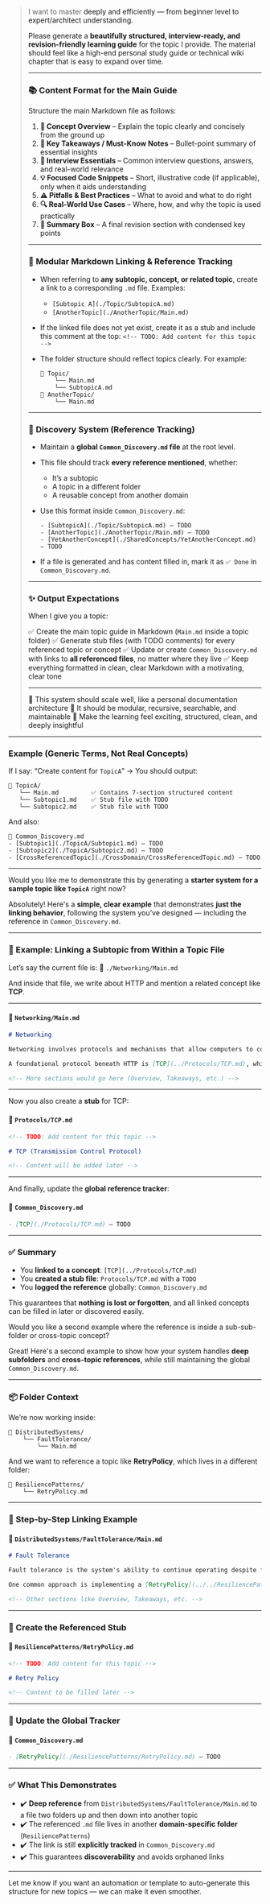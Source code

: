 
> I want to master <a technical or conceptual topic> deeply and efficiently — from beginner level to expert/architect understanding.
>
> Please generate a **beautifully structured, interview-ready, and revision-friendly learning guide** for the topic I provide.
> The material should feel like a high-end personal study guide or technical wiki chapter that is easy to expand over time.
>
> ---
>
> ### 📚 Content Format for the Main Guide
>
> Structure the main Markdown file as follows:
>
> 1. **📘 Concept Overview** – Explain the topic clearly and concisely from the ground up
> 2. **🧠 Key Takeaways / Must-Know Notes** – Bullet-point summary of essential insights
> 3. **💬 Interview Essentials** – Common interview questions, answers, and real-world relevance
> 4. **💡 Focused Code Snippets** – Short, illustrative code (if applicable), only when it aids understanding
> 5. **⚠️ Pitfalls & Best Practices** – What to avoid and what to do right
> 6. **🔍 Real-World Use Cases** – Where, how, and why the topic is used practically
> 7. **📝 Summary Box** – A final revision section with condensed key points
>
> ---
>
> ### 🔁 Modular Markdown Linking & Reference Tracking
>
> * When referring to **any subtopic, concept, or related topic**, create a link to a corresponding `.md` file.
>   Examples:
>
>   * `[Subtopic A](./Topic/SubtopicA.md)`
>   * `[AnotherTopic](./AnotherTopic/Main.md)`
>
> * If the linked file does not yet exist, create it as a stub and include this comment at the top:
>   `<!-- TODO: Add content for this topic -->`
>
> * The folder structure should reflect topics clearly. For example:
>
>   ```
>   📁 Topic/
>       └── Main.md
>       └── SubtopicA.md
>   📁 AnotherTopic/
>       └── Main.md
>   ```
>
> ---
>
> ### 📒 Discovery System (Reference Tracking)
>
> * Maintain a **global `Common_Discovery.md` file** at the root level.
>
> * This file should track **every reference mentioned**, whether:
>
>   * It’s a subtopic
>   * A topic in a different folder
>   * A reusable concept from another domain
>
> * Use this format inside `Common_Discovery.md`:
>
>   ```
>   - [SubtopicA](./Topic/SubtopicA.md) – TODO
>   - [AnotherTopic](./AnotherTopic/Main.md) – TODO
>   - [YetAnotherConcept](./SharedConcepts/YetAnotherConcept.md) – TODO
>   ```
>
> * If a file is generated and has content filled in, mark it as `✅ Done` in `Common_Discovery.md`.
>
> ---
>
> ### ✨ Output Expectations
>
> When I give you a topic:
>
> ✅ Create the main topic guide in Markdown (`Main.md` inside a topic folder)
> ✅ Generate stub files (with TODO comments) for every referenced topic or concept
> ✅ Update or create `Common_Discovery.md` with links to **all referenced files**, no matter where they live
> ✅ Keep everything formatted in clean, clear Markdown with a motivating, clear tone
>
> ---
>
> 🔹 This system should scale well, like a personal documentation architecture
> 🔹 It should be modular, recursive, searchable, and maintainable
> 🔹 Make the learning feel exciting, structured, clean, and deeply insightful

---

### Example (Generic Terms, Not Real Concepts)

If I say: “Create content for `TopicA`” →
You should output:

```
📁 TopicA/
   └── Main.md         ✅ Contains 7-section structured content
   └── Subtopic1.md    ✅ Stub file with TODO
   └── Subtopic2.md    ✅ Stub file with TODO
```

And also:

```
📁 Common_Discovery.md
- [Subtopic1](./TopicA/Subtopic1.md) – TODO
- [Subtopic2](./TopicA/Subtopic2.md) – TODO
- [CrossReferencedTopic](./CrossDomain/CrossReferencedTopic.md) – TODO
```

---

Would you like me to demonstrate this by generating a **starter system for a sample topic like `TopicA`** right now?

Absolutely! Here's a **simple, clear example** that demonstrates **just the linking behavior**, following the system you’ve designed — including the reference in `Common_Discovery.md`.

---

### 🔗 Example: Linking a Subtopic from Within a Topic File

Let’s say the current file is:
📄 `./Networking/Main.md`

And inside that file, we write about HTTP and mention a related concept like **TCP**.

---

#### 📄 `Networking/Main.md`

```markdown
# Networking

Networking involves protocols and mechanisms that allow computers to communicate.

A foundational protocol beneath HTTP is [TCP](../Protocols/TCP.md), which ensures reliable transmission of data over the network.

<!-- More sections would go here (Overview, Takeaways, etc.) -->
```

---

Now you also create a **stub** for TCP:

#### 📄 `Protocols/TCP.md`

```markdown
<!-- TODO: Add content for this topic -->

# TCP (Transmission Control Protocol)

<!-- Content will be added later -->
```

---

And finally, update the **global reference tracker**:

#### 📄 `Common_Discovery.md`

```markdown
- [TCP](./Protocols/TCP.md) – TODO
```

---

### ✅ Summary

* You **linked to a concept**: `[TCP](../Protocols/TCP.md)`
* You **created a stub file**: `Protocols/TCP.md` with a `TODO`
* You **logged the reference** globally: `Common_Discovery.md`

This guarantees that **nothing is lost or forgotten**, and all linked concepts can be filled in later or discovered easily.

Would you like a second example where the reference is inside a sub-sub-folder or cross-topic concept?

Great! Here's a second example to show how your system handles **deep subfolders** and **cross-topic references**, while still maintaining the global `Common_Discovery.md`.

---

### 📦 Folder Context

We’re now working inside:

```
📁 DistributedSystems/
    └── FaultTolerance/
        └── Main.md
```

And we want to reference a topic like **RetryPolicy**, which lives in a different folder:

```
📁 ResiliencePatterns/
    └── RetryPolicy.md
```

---

### 🔗 Step-by-Step Linking Example

#### 📄 `DistributedSystems/FaultTolerance/Main.md`

```markdown
# Fault Tolerance

Fault tolerance is the system's ability to continue operating despite failures.

One common approach is implementing a [RetryPolicy](../../ResiliencePatterns/RetryPolicy.md), which attempts failed operations again based on certain strategies.

<!-- Other sections like Overview, Takeaways, etc. -->
```

---

### 📝 Create the Referenced Stub

#### 📄 `ResiliencePatterns/RetryPolicy.md`

```markdown
<!-- TODO: Add content for this topic -->

# Retry Policy

<!-- Content to be filled later -->
```

---

### 🧭 Update the Global Tracker

#### 📄 `Common_Discovery.md`

```markdown
- [RetryPolicy](./ResiliencePatterns/RetryPolicy.md) – TODO
```

---

### ✅ What This Demonstrates

* ✔️ **Deep reference** from `DistributedSystems/FaultTolerance/Main.md` to a file two folders up and then down into another topic
* ✔️ The referenced `.md` file lives in another **domain-specific folder** (`ResiliencePatterns`)
* ✔️ The link is still **explicitly tracked** in `Common_Discovery.md`
* ✔️ This guarantees **discoverability** and avoids orphaned links

---

Let me know if you want an automation or template to auto-generate this structure for new topics — we can make it even smoother.
